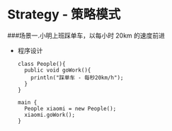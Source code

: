 # Strategy - 策略模式

###场景一.小明上班踩单车，以每小时 20km 的速度前进


* 程序设计

  ```
  class People(){
    public void goWork(){
      println("踩单车 - 每秒20km/h");
    }
  }
  ```
  ```
  main {
    People xiaomi = new People();
    xiaomi.goWork(); 
  }
  ```
